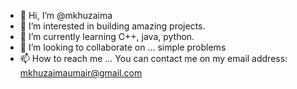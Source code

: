 - 👋 Hi, I’m @mkhuzaima
- 👀 I’m interested in building amazing projects.
- 🌱 I’m currently learning C++, java, python.
- 💞️ I’m looking to collaborate on ... simple problems
- 📫 How to reach me ... You can contact me on my email address: mkhuzaimaumair@gmail.com

<!---
mkhuzaima/mkhuzaima is a ✨ special ✨ repository because its `README.md` (this file) appears on your GitHub profile.
You can click the Preview link to take a look at your changes.
--->
